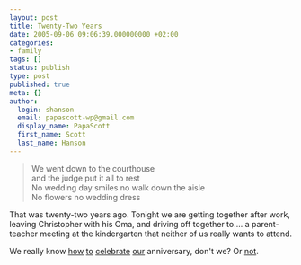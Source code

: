 ```yaml
---
layout: post
title: Twenty-Two Years
date: 2005-09-06 09:06:39.000000000 +02:00
categories:
- family
tags: []
status: publish
type: post
published: true
meta: {}
author:
  login: shanson
  email: papascott-wp@gmail.com
  display_name: PapaScott
  first_name: Scott
  last_name: Hanson
---
```

<blockquote>We went down to the courthouse<br />
and the judge put it all to rest<br />
No wedding day smiles no walk down the aisle<br />
No flowers no wedding dress</p></blockquote>
<p>That was twenty-two years ago. Tonight we are getting together after work, leaving Christopher with his Oma, and driving off together to.... a parent-teacher meeting at the kindergarten that neither of us really wants to attend.</p>
<p>We really know <a href="/archives/2000/09/06/">how</a> <a href="/archives/2001/09/06/">to</a> <a href="/archives/2002/09/07/">celebrate</a> <a href="/archives/2003/09/08/">our</a> anniversary, don't we? Or <a href="/archives/2004/09/06/">not</a>.</p>
